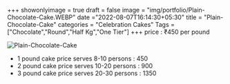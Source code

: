 +++
showonlyimage = true
draft = false
image = "img/portfolio/Plain-Chocolate-Cake.WEBP"
date ="2022-08-07T16:14:30+05:30"
title = "Plain-Chocolate-Cake"
categories = "Celebration Cakes"
Tags = ["Chocolate","Round","Half Kg","One Tier"]
+++
price : ₹450 per pound
<!--more-->
![Plain-Chocolate-Cake](/img/portfolio/Plain-Chocolate-Cake.WEBP)
* 1 pound cake price serves 8-10 persons : 450
* 2 pound cake price serves 10-20 persons : 900
* 3 pound cake price serves 20-30 persons : 1350
